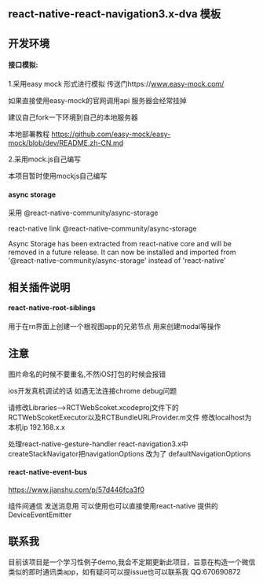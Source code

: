 ## react-native-react-navigation3.x-dva 模板


## 开发环境

#### 接口模拟:

1.采用easy mock 形式进行模拟 传送门https://www.easy-mock.com/ 

如果直接使用easy-mock的官网调用api 服务器会经常挂掉 

建议自己fork一下环境到自己的本地服务器  

本地部署教程 https://github.com/easy-mock/easy-mock/blob/dev/README.zh-CN.md

2.采用mock.js自己编写

本项目暂时使用mockjs自己编写

#### async storage 
采用 @react-native-community/async-storage

react-native link @react-native-community/async-storage

Async Storage has been extracted from react-native core and will be removed in a future release. It can now be installed and imported from '@react-native-community/async-storage' instead of 'react-native'


## 相关插件说明

#### react-native-root-siblings
用于在rn界面上创建一个根视图app的兄弟节点 用来创建modal等操作

## 注意

图片命名的时候不要重名,不然iOS打包的时候会报错

ios开发真机调试的话 如遇无法连接chrome debug问题

请修改Libraries——>RCTWebScoket.xcodeproj文件下的RCTWebScoketExecutor以及RCTBundleURLProvider.m文件  修改localhost为本机ip 192.168.x.x

处理react-native-gesture-handler
react-navigation3.x中createStackNavigator把navigationOptions 改为了 defaultNavigationOptions


#### react-native-event-bus

https://www.jianshu.com/p/57d446fca3f0

组件间通信 发送消息用 可以使用也可以直接使用react-native 提供的DeviceEventEmitter


## 联系我

目前该项目是一个学习性例子demo,我会不定期更新此项目，旨意在构造一个微信类似的即时通讯类app，如有疑问可以提issue也可以联系我 QQ:670690872
